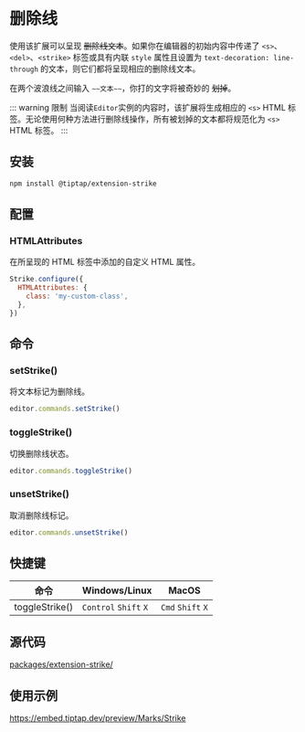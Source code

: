 # 删除线

使用该扩展可以呈现 ~~删除线文本~~。如果你在编辑器的初始内容中传递了 `<s>`、`<del>`、`<strike>` 标签或具有内联 `style` 属性且设置为 `text-decoration: line-through` 的文本，则它们都将呈现相应的删除线文本。

在两个波浪线之间输入 <code>&Tilde;&Tilde;文本&Tilde;&Tilde;</code>，你打的文字将被奇妙的 ~~划掉~~。

::: warning 限制
当阅读`Editor`实例的内容时，该扩展将生成相应的 `<s>` HTML 标签。无论使用何种方法进行删除线操作，所有被划掉的文本都将规范化为 `<s>` HTML 标签。
:::

## 安装
```bash
npm install @tiptap/extension-strike
```

## 配置

### HTMLAttributes
在所呈现的 HTML 标签中添加的自定义 HTML 属性。

```js
Strike.configure({
  HTMLAttributes: {
    class: 'my-custom-class',
  },
})
```

## 命令

### setStrike()
将文本标记为删除线。

```js
editor.commands.setStrike()
```

### toggleStrike()
切换删除线状态。

```js
editor.commands.toggleStrike()
```

### unsetStrike()
取消删除线标记。

```js
editor.commands.unsetStrike()
```

## 快捷键
| 命令           | Windows/Linux                   | MacOS                       |
| -------------- | ------------------------------- | --------------------------- |
| toggleStrike() | `Control`&nbsp;`Shift`&nbsp;`X` | `Cmd`&nbsp;`Shift`&nbsp;`X` |

## 源代码
[packages/extension-strike/](https://github.com/ueberdosis/tiptap/blob/main/packages/extension-strike/)

## 使用示例
https://embed.tiptap.dev/preview/Marks/Strike